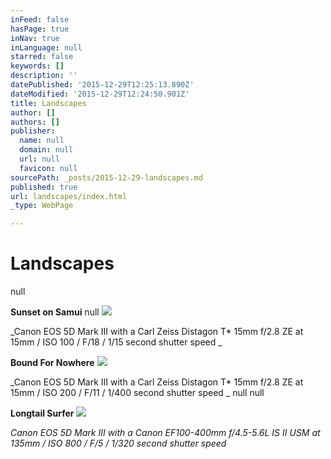 ```yaml
---
inFeed: false
hasPage: true
inNav: true
inLanguage: null
starred: false
keywords: []
description: ''
datePublished: '2015-12-29T12:25:13.890Z'
dateModified: '2015-12-29T12:24:50.901Z'
title: Landscapes
author: []
authors: []
publisher:
  name: null
  domain: null
  url: null
  favicon: null
sourcePath: _posts/2015-12-29-landscapes.md
published: true
url: landscapes/index.html
_type: WebPage

---
```

# **Landscapes**
null

**Sunset on Samui**
null
![](https://the-grid-user-content.s3-us-west-2.amazonaws.com/b7019a58-843c-44c6-944a-2c970a5d89a8.jpg)

_Canon EOS 5D Mark III with a Carl Zeiss Distagon T\* 15mm f/2.8 ZE at 15mm / ISO 100 / F/18 / 1/15 second shutter speed _

**Bound For Nowhere**
![](https://the-grid-user-content.s3-us-west-2.amazonaws.com/72420701-7652-48c5-8a8e-d72417e7f935.jpg)

_Canon EOS 5D Mark III with a Carl Zeiss Distagon T\* 15mm f/2.8 ZE at 15mm / ISO 200 / F/11 / 1/400 second shutter speed _
null
null

**Longtail Surfer**
![](https://the-grid-user-content.s3-us-west-2.amazonaws.com/f645c4cb-e82c-46b6-9acf-01718bed5431.jpg)

_Canon EOS 5D Mark III with a Canon EF100-400mm f/4.5-5.6L IS II USM at 135mm / ISO 800 / F/5 / 1/320 second shutter speed_